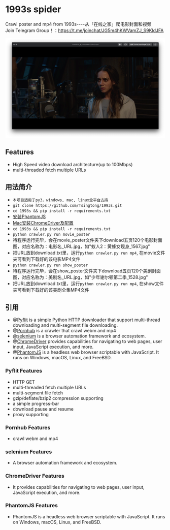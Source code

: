 # 1993s spider
Crawl poster and mp4 from 1993s----从「在线之家」爬电影封面和视频<br/>
Join Telegram Group！：https://t.me/joinchat/JG5m4hKWVamZJ_S9KldJFA

![image](https://raw.githubusercontent.com/Tsingtong/1993s/master/png/1.png)

## Features
+ High Speed video download architecture(up to 100Mbps)
+ multi-threaded fetch multiple URLs

## 用法简介

- ```本项目适用于py3，windows, mac, linux全平台支持```
- ```git clone https://github.com/Tsingtong/1993s.git ```
- ```cd 1993s && pip install -r requirements.txt```
- [安装PhantomJS](https://blog.csdn.net/crisschan/article/details/52849022)
- [Mac安装ChromeDriver及配置](https://blog.csdn.net/ywj_486/article/details/80940087)
- ```cd 1993s && pip install -r requirements.txt```
- ```python crawler.py run movie_poster```
- 待程序运行完毕，会在movie_poster文件夹下download五页120个电影封面图，对应名称为：电影名_URL.jpg，如"蚁人2：黄蜂女现身_1567.jpg"
- 把URL放到download.txt里，运行```python crawler.py run mp4```, 在movie文件夹可看到下载好的该电影MP4文件
- ```python crawler.py run show_poster```
- 待程序运行完毕，会在show_poster文件夹下download五页120个美剧封面图，对应名称为：美剧名_URL.jpg，如"少年谢尔顿第二季_1528.jpg"
- 把URL放到download.txt里，运行```python crawler.py run mp4```, 在show文件夹可看到下载好的该美剧全集MP4文件


## 引用

- @[Pyflit](https://github.com/galeo/pyflit) is a simple Python HTTP downloader that support multi-thread downloading and multi-segment file downloading.
- @[Pornhub](https://github.com/formateddd/Pornhub) is a crawler that crawl webm and mp4
- @[selenium](https://github.com/SeleniumHQ/selenium) is a browser automation framework and ecosystem.
- @[ChromeDriver](http://chromedriver.chromium.org/) provides capabilities for navigating to web pages, user input, JavaScript execution, and more.
- @[PhantomJS](http://phantomjs.org/) is a headless web browser scriptable with JavaScript. It runs on Windows, macOS, Linux, and FreeBSD.

### Pyflit Features

+ HTTP GET
+ multi-threaded fetch multiple URLs
+ multi-segment file fetch
+ gzip/deflate/bzip2 compression supporting
+ a simple progress-bar
+ download pause and resume
+ proxy supporting

### Pornhub Features
+ crawl webm and mp4

### selenium Features
+ A browser automation framework and ecosystem.

### ChromeDriver Features
+ It provides capabilities for navigating to web pages, user input, JavaScript execution, and more. 

### PhantomJS Features
+ PhantomJS is a headless web browser scriptable with JavaScript. It runs on Windows, macOS, Linux, and FreeBSD.
